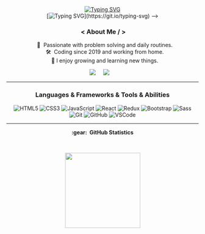 <!--
**Zohoorparvaz/zohoorparvaz** is a ✨ _special_ ✨ repository because its `README.md` (this file) appears on your GitHub profile.

Here are some ideas to get you started:

- 🔭 I’m currently working on ...
- 🌱 I’m currently learning ...
- 👯 I’m looking to collaborate on ...
- 🤔 I’m looking for help with ...
- 💬 Ask me about ...
- 📫 How to reach me: ...
- 😄 Pronouns: ...
- ⚡ Fun fact: ...
-->

<div align="center">
 
[![Typing SVG](https://readme-typing-svg.herokuapp.com?font=Climate+Crisis&pause=1000&width=435&lines=Hello+from+the+other+side!;I+am+Alireza;I+am+a+software+developer;I+am+passionate+about+learning)](https://git.io/typing-svg)       
[![Typing SVG](https://readme-typing-svg.herokuapp.com?font=Montserrat&color=%239B8484&size=22&duration=4000&center=true&vCenter=true&width=416&lines=Welcome+to+my+Github+profile.;html%2C+css+%2Cjavascript%2C+react%2C+redux+....)](https://git.io/typing-svg)        -->
       
### &nbsp;< About Me / >

&nbsp;&nbsp;&nbsp;:heartbeat: &nbsp;Passionate with problem solving and daily routines.\
&nbsp;&nbsp;&nbsp;:hammer_and_wrench: &nbsp;Coding since 2019 and working from home.\
&nbsp;&nbsp;&nbsp;🤞 I enjoy growing and learning new things.

 <p align="center">
  <a href="mailto:zohoorparvaz@gmail.com"><img src="https://img.shields.io/badge/gmail-%23D14836.svg?&style=for-the-badge&logo=gmail&logoColor=white" /></a>&nbsp;&nbsp;&nbsp;&nbsp;
  <a href="https://www.linkedin.com/zohoorparvaz/"><img src="https://img.shields.io/badge/linkedin-%230077B5.svg?&style=for-the-badge&logo=linkedin&logoColor=white" /></a>&nbsp;&nbsp;&nbsp;&nbsp;
</p>
<hr>

### Languages & Frameworks & Tools & Abilities

![HTML5](https://img.shields.io/badge/Html5-E34F26.svg?&style=flat-square&logo=html5&logoColor=yellow&color=222)
![CSS3](https://img.shields.io/badge/Css3-%231572B6.svg?&style=flat-square&logo=css3&logoColor=yellow&color=222)
![JavaScript](https://img.shields.io/badge/JavaScript-323330.svg?&style=flat-square&logo=javascript&logoColor=yellow&color=222)
![React](https://img.shields.io/badge/React-E34F26.svg?&style=flat-square&logo=react&logoColor=yellow&color=222)
![Redux](https://img.shields.io/badge/Redux-02569B.svg?&style=flat-square&logo=redux&logoColor=yellow&color=222)
![Bootstrap](https://img.shields.io/badge/Bootstrap-E34F26.svg?&style=flat-square&logo=bootstrap&logoColor=yellow&color=222)
![Sass](https://img.shields.io/badge/Sass-02569B.svg?&style=flat-square&logo=sass&logoColor=yellow&color=222)
![Git](https://img.shields.io/badge/Git-%23F05033.svg?&style=flat-square&logo=git&logoColor=yellow&color=222)
![GitHub](https://img.shields.io/badge/Github-%23121011.svg?&style=flat-square&logo=github&logoColor=yellow&color=222)
![VSCode](https://img.shields.io/badge/VsCode-007ACC.svg?&style=flat-square&logo=visual-studio-code&logoColor=yellow&color=222)

<hr>

  <p><b>:gear: &nbsp;GitHub Statistics</b></p>
  <br/>
<p align="center">
 <img height="197px" src="[![GitHub Streak](https://streak-stats.demolab.com?user=zohoorparvaz&hide_border=true&border_radius=3.5&mode=weekly)](https://git.io/streak-stats)" />
</p>

</div>
